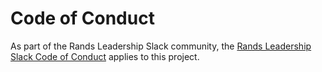 # Code of Conduct

As part of the Rands Leadership Slack community, the [Rands Leadership Slack Code of Conduct](https://github.com/randsleadershipslack/documents-and-resources/blob/master/code-of-conduct.md) applies to this project.
